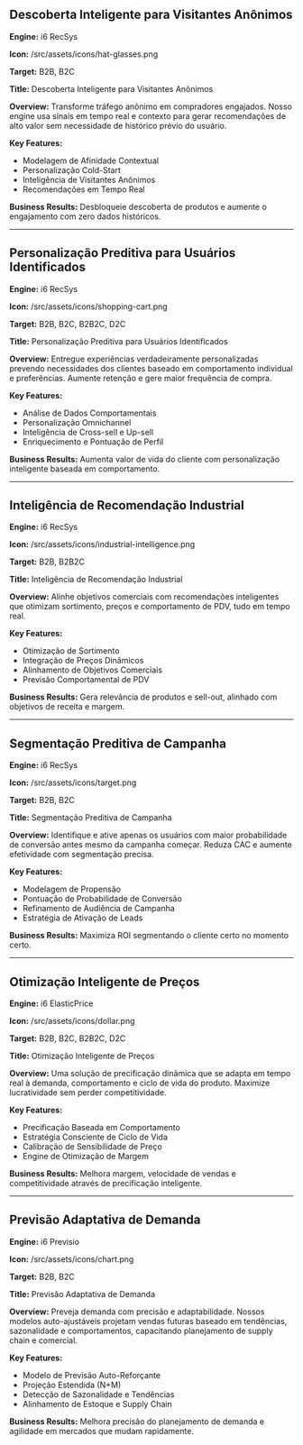## Descoberta Inteligente para Visitantes Anônimos

**Engine:** i6 RecSys

**Icon:** /src/assets/icons/hat-glasses.png

**Target:** B2B, B2C

**Title:** Descoberta Inteligente para Visitantes Anônimos

**Overview:** Transforme tráfego anônimo em compradores engajados. Nosso engine usa sinais em tempo real e contexto para gerar recomendações de alto valor sem necessidade de histórico prévio do usuário.

**Key Features:**
- Modelagem de Afinidade Contextual
- Personalização Cold-Start
- Inteligência de Visitantes Anônimos
- Recomendações em Tempo Real

**Business Results:** Desbloqueie descoberta de produtos e aumente o engajamento com zero dados históricos.

---

## Personalização Preditiva para Usuários Identificados

**Engine:** i6 RecSys

**Icon:** /src/assets/icons/shopping-cart.png

**Target:** B2B, B2C, B2B2C, D2C

**Title:** Personalização Preditiva para Usuários Identificados

**Overview:** Entregue experiências verdadeiramente personalizadas prevendo necessidades dos clientes baseado em comportamento individual e preferências. Aumente retenção e gere maior frequência de compra.

**Key Features:**
- Análise de Dados Comportamentais
- Personalização Omnichannel
- Inteligência de Cross-sell e Up-sell
- Enriquecimento e Pontuação de Perfil

**Business Results:** Aumenta valor de vida do cliente com personalização inteligente baseada em comportamento.

---

## Inteligência de Recomendação Industrial

**Engine:** i6 RecSys

**Icon:** /src/assets/icons/industrial-intelligence.png

**Target:** B2B, B2B2C

**Title:** Inteligência de Recomendação Industrial

**Overview:** Alinhe objetivos comerciais com recomendações inteligentes que otimizam sortimento, preços e comportamento de PDV, tudo em tempo real.

**Key Features:**
- Otimização de Sortimento
- Integração de Preços Dinâmicos
- Alinhamento de Objetivos Comerciais
- Previsão Comportamental de PDV

**Business Results:** Gera relevância de produtos e sell-out, alinhado com objetivos de receita e margem.

---

## Segmentação Preditiva de Campanha

**Engine:** i6 RecSys

**Icon:** /src/assets/icons/target.png

**Target:** B2B, B2C

**Title:** Segmentação Preditiva de Campanha

**Overview:** Identifique e ative apenas os usuários com maior probabilidade de conversão antes mesmo da campanha começar. Reduza CAC e aumente efetividade com segmentação precisa.

**Key Features:**
- Modelagem de Propensão
- Pontuação de Probabilidade de Conversão
- Refinamento de Audiência de Campanha
- Estratégia de Ativação de Leads

**Business Results:** Maximiza ROI segmentando o cliente certo no momento certo.

---

## Otimização Inteligente de Preços

**Engine:** i6 ElasticPrice

**Icon:** /src/assets/icons/dollar.png

**Target:** B2B, B2C, B2B2C, D2C

**Title:** Otimização Inteligente de Preços

**Overview:** Uma solução de precificação dinâmica que se adapta em tempo real à demanda, comportamento e ciclo de vida do produto. Maximize lucratividade sem perder competitividade.

**Key Features:**
- Precificação Baseada em Comportamento
- Estratégia Consciente de Ciclo de Vida
- Calibração de Sensibilidade de Preço
- Engine de Otimização de Margem

**Business Results:** Melhora margem, velocidade de vendas e competitividade através de precificação inteligente.

---

## Previsão Adaptativa de Demanda

**Engine:** i6 Previsio

**Icon:** /src/assets/icons/chart.png

**Target:** B2B, B2C

**Title:** Previsão Adaptativa de Demanda

**Overview:** Preveja demanda com precisão e adaptabilidade. Nossos modelos auto-ajustáveis projetam vendas futuras baseado em tendências, sazonalidade e comportamentos, capacitando planejamento de supply chain e comercial.

**Key Features:**
- Modelo de Previsão Auto-Reforçante
- Projeção Estendida (N+M)
- Detecção de Sazonalidade e Tendências
- Alinhamento de Estoque e Supply Chain

**Business Results:** Melhora precisão do planejamento de demanda e agilidade em mercados que mudam rapidamente.
